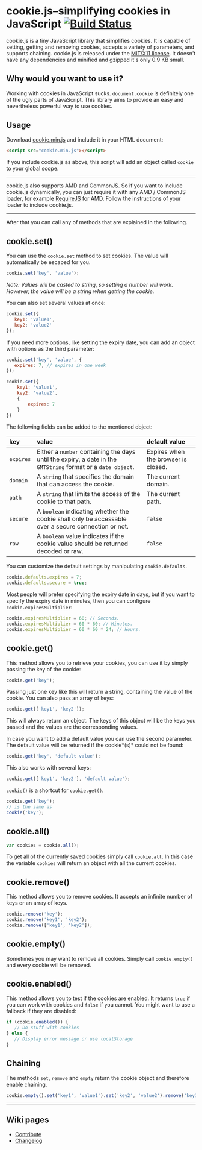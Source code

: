 #  cookie.js–simplifying cookies in JavaScript [![Build Status](https://travis-ci.org/js-coder/cookie.js.png?branch=master)](https://travis-ci.org/js-coder/cookie.js)

cookie.js is a tiny JavaScript library that simplifies cookies. It is capable of setting, getting and removing cookies, accepts a variety of parameters, and supports chaining. cookie.js is released under the [MIT/X11 license](https://github.com/js-coder/cookie.js/blob/master/license). It doesn't have any dependencies and minified and gzipped it's only 0.9 KB small.

## Why would you want to use it?
Working with cookies in JavaScript sucks. `document.cookie` is definitely one of the ugly parts of JavaScript. This library aims to provide an easy and nevertheless powerful way to use cookies.

## Usage

Download [cookie.min.js](https://raw.github.com/js-coder/cookie.js/master/cookie.min.js) and include it in your HTML document:

```html
<script src="cookie.min.js"></script>
```

If you include cookie.js as above, this script will add an object called `cookie` to your global scope.

---

cookie.js also supports AMD and CommonJS. So if you want to include cookie.js dynamically, you can just require it with any AMD / CommonJS loader, for example [RequireJS](http://requirejs.org/) for AMD.
Follow the instructions of your loader to include cookie.js.

---

After that you can call any of methods that are explained in the following.

## cookie.set()
You can use the `cookie.set` method to set cookies. The value will automatically be escaped for you.

```javascript
cookie.set('key', 'value');
```

*Note: Values will be casted to string, so setting a number will work. However, the value will be a string when getting the cookie.*

You can also set several values at once:

```javascript
cookie.set({
   key1: 'value1',
   key2: 'value2'
});
```

If you need more options, like setting the expiry date, you can add an object with options as the third parameter:

```javascript
cookie.set('key', 'value', {
   expires: 7, // expires in one week
});

cookie.set({
	key1: 'value1',
	key2: 'value2',
	{
		expires: 7
	}
})
```

The following fields can be added to the mentioned object:

| key | value | default value |
|:--|:--|:--|
| `expires` |  Either a `number` containing the days until the expiry, a date in the `GMTString` format or a `date object`. | Expires when the browser is closed. |
| `domain` |  A `string` that specifies the domain that can access the cookie. | The current domain. |
| `path` | A `string` that limits the access of the cookie to that path. | The current path. |
| `secure` | A `boolean` indicating whether the cookie shall only be accessable over a secure connection or not. | `false` |
| `raw` | A `boolean` value indicates if the cookie value should be returned decoded or raw. | `false` |

You can customize the default settings by manipulating `cookie.defaults`.

```javascript
cookie.defaults.expires = 7;
cookie.defaults.secure = true;
```

Most people will prefer specifying the expiry date in days, but if you want to specify the expiry date in minutes, then you can configure `cookie.expiresMultiplier`:

```javascript
cookie.expiresMultiplier = 60; // Seconds.
cookie.expiresMultiplier = 60 * 60; // Minutes.
cookie.expiresMultiplier = 60 * 60 * 24; // Hours.
```

## cookie.get()
This method allows you to retrieve your cookies, you can use it by simply passing the key of the cookie:

```javascript
cookie.get('key');
```

Passing just one key like this will return a string, containing the value of the cookie. You can also pass an array of keys:

```javascript
cookie.get(['key1', 'key2']);
```

This will always return an object. The keys of this object will be the keys you passed and the values are the corresponding values.

In case you want to add a default value you can use the second parameter. The default value will be returned if the cookie*(s)* could not be found:

```javascript
cookie.get('key', 'default value');
```

This also works with several keys:

```javascript
cookie.get(['key1', 'key2'], 'default value');
```

`cookie()` is a shortcut for `cookie.get()`.

```javascript
cookie.get('key');
// is the same as
cookie('key');
```

## cookie.all()

```javascript
var cookies = cookie.all();
```

To get all of the currently saved cookies simply call `cookie.all`. In this case the variable `cookies` will return an object with all the current cookies.

## cookie.remove()

This method allows you to remove cookies. It accepts an infinite number of keys or an array of keys.

```javascript
cookie.remove('key');
cookie.remove('key1', 'key2');
cookie.remove(['key1', 'key2']);
```

## cookie.empty()

Sometimes you may want to remove all cookies. Simply call `cookie.empty()` and every cookie will be removed.

## cookie.enabled()

This method allows you to test if the cookies are enabled. It returns `true` if you can work with cookies and `false` if you cannot. You might want to use a fallback if they are disabled:

```javascript
if (cookie.enabled()) {
   // Do stuff with cookies
} else {
   // Display error message or use localStorage
}
```

## Chaining

The methods `set`, `remove` and `empty` return the cookie object and therefore enable chaining.

```javascript
cookie.empty().set('key1', 'value1').set('key2', 'value2').remove('key1');
```

- - -

## Wiki pages

- [Contribute](https://github.com/js-coder/cookie.js/wiki/Contribute)
- [Changelog](https://github.com/js-coder/cookie.js/wiki/Changelog)